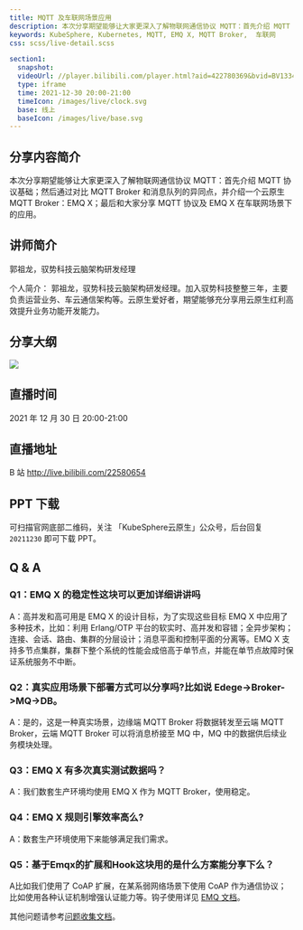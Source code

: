 ```yaml
---
title: MQTT 及车联网场景应用
description: 本次分享期望能够让⼤家更深⼊了解物联⽹通信协议 MQTT：⾸先介绍 MQTT 协议基础；然后通过对⽐ MQTT Broker 和消息队列的异同点，并介绍一个云原生 MQTT Broker：EMQ X；最后和⼤家分享 MQTT 协议及 EMQ X 在⻋联⽹场景下的应⽤。
keywords: KubeSphere, Kubernetes, MQTT, EMQ X, MQTT Broker,  车联网
css: scss/live-detail.scss

section1:
  snapshot: 
  videoUrl: //player.bilibili.com/player.html?aid=422780369&bvid=BV133411i7JM&cid=473091163&page=1&high_quality=1
  type: iframe
  time: 2021-12-30 20:00-21:00
  timeIcon: /images/live/clock.svg
  base: 线上
  baseIcon: /images/live/base.svg
---
```

## 分享内容简介

本次分享期望能够让⼤家更深⼊了解物联⽹通信协议 MQTT：⾸先介绍 MQTT 协议基础；然后通过对⽐ MQTT Broker 和消息队列的异同点，并介绍一个云原生 MQTT Broker：EMQ X；最后和⼤家分享 MQTT 协议及 EMQ X 在⻋联⽹场景下的应⽤。

## 讲师简介

郭祖龙，驭势科技云脑架构研发经理

个人简介：
郭祖龙，驭势科技云脑架构研发经理。加⼊驭势科技整整三年，主要负责运营业务、⻋云通信架构等。云原⽣爱好者，期望能够充分享⽤云原⽣红利⾼效提升业务功能开发能⼒。


## 分享大纲

![](https://pek3b.qingstor.com/kubesphere-community/images/mqtt1230-live.png)

## 直播时间

2021 年 12 月 30 日 20:00-21:00

## 直播地址

B 站  http://live.bilibili.com/22580654

## PPT 下载

可扫描官网底部二维码，关注 「KubeSphere云原生」公众号，后台回复 `20211230` 即可下载 PPT。

## Q & A

### Q1：EMQ X 的稳定性这块可以更加详细讲讲吗

A：高并发和高可用是 EMQ X 的设计目标，为了实现这些目标 EMQ X 中应用了多种技术，比如：利用 Erlang/OTP 平台的软实时、高并发和容错；全异步架构；连接、会话、路由、集群的分层设计；消息平面和控制平面的分离等。EMQ X 支持多节点集群，集群下整个系统的性能会成倍高于单节点，并能在单节点故障时保证系统服务不中断。

### Q2：真实应用场景下部署方式可以分享吗?比如说 Edege->Broker->MQ->DB。

A：是的，这是一种真实场景，边缘端 MQTT Broker 将数据转发至云端 MQTT Broker，云端 MQTT Broker 可以将消息桥接至 MQ 中，MQ 中的数据供后续业务模块处理。

### Q3：EMQ X 有多次真实测试数据吗？

A：我们数套生产环境均使用 EMQ X 作为 MQTT Broker，使用稳定。

### Q4：EMQ X 规则引擎效率高么?

A：数套生产环境使用下来能够满足我们需求。


### Q5：基于Emqx的扩展和Hook这块用的是什么方案能分享下么？

A比如我们使用了 CoAP 扩展，在某系弱网络场景下使用 CoAP 作为通信协议；比如使用各种认证机制增强认证能力等。钩子使用详见 [EMQ 文档](https://docs.emqx.cn/enterprise/v4.4/advanced/hooks.html#%E5%AE%9A%E4%B9%89)。

其他问题请参考[问题收集文档](https://docs.qq.com/doc/DQ1VMUlhwVVFCY1J0)。
